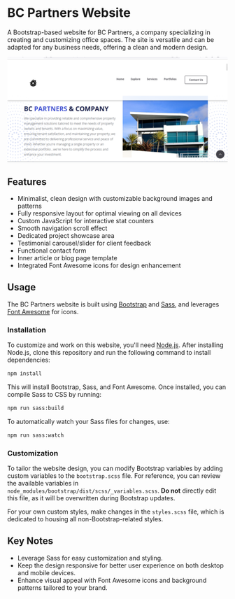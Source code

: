# BC Partners Website

A Bootstrap-based website for BC Partners, a company specializing in creating and customizing office spaces. The site is versatile and can be adapted for any business needs, offering a clean and modern design.

<img src="./images/screen.png" />

## Features

- Minimalist, clean design with customizable background images and patterns
- Fully responsive layout for optimal viewing on all devices
- Custom JavaScript for interactive stat counters
- Smooth navigation scroll effect
- Dedicated project showcase area
- Testimonial carousel/slider for client feedback
- Functional contact form
- Inner article or blog page template
- Integrated Font Awesome icons for design enhancement

## Usage

The BC Partners website is built using [Bootstrap](https://getbootstrap.com/) and [Sass](https://sass-lang.com/), and leverages [Font Awesome](https://fontawesome.com/) for icons.

### Installation

To customize and work on this website, you'll need [Node.js](https://nodejs.org/en/). After installing Node.js, clone this repository and run the following command to install dependencies:

```bash
npm install
```

This will install Bootstrap, Sass, and Font Awesome. Once installed, you can compile Sass to CSS by running:

```bash
npm run sass:build
```

To automatically watch your Sass files for changes, use:

```bash
npm run sass:watch
```

### Customization

To tailor the website design, you can modify Bootstrap variables by adding custom variables to the `bootstrap.scss` file. For reference, you can review the available variables in `node_modules/bootstrap/dist/scss/_variables.scss`. **Do not** directly edit this file, as it will be overwritten during Bootstrap updates.

For your own custom styles, make changes in the `styles.scss` file, which is dedicated to housing all non-Bootstrap-related styles.

## Key Notes

- Leverage Sass for easy customization and styling.
- Keep the design responsive for better user experience on both desktop and mobile devices.
- Enhance visual appeal with Font Awesome icons and background patterns tailored to your brand.

